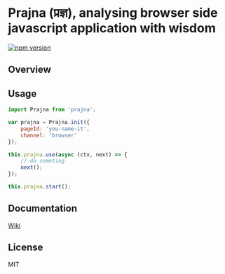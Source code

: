 # Prajna (प्रज्ञ), analysing browser side javascript application with wisdom

[![npm version](https://d25lcipzij17d.cloudfront.net/badge.svg?id=js&type=6&v=1.0.0-beta2&x2=0)](https://www.npmjs.com/package/prajna)


## Overview

## Usage
```javascript
import Prajna from 'prajna';

var prajna = Prajna.init({
    pageId: 'you-name-it',
    channel: 'browser'
});

this.prajna.use(async (ctx, next) => {
    // do someting
    next();
});

this.prajna.start();
```

## Documentation
[Wiki](https://github.com/mtdp-diancan-f2e/prajna/wiki)

## License
MIT
